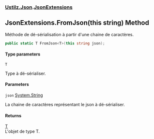### [Ustilz.Json](Ustilz.Json.md 'Ustilz.Json').[JsonExtensions](Ustilz.Json.JsonExtensions.md 'Ustilz.Json.JsonExtensions')

## JsonExtensions.FromJson<T>(this string) Method

Méthode de dé-sérialisation à partir d'une chaine de caractères.

```csharp
public static T FromJson<T>(this string json);
```
#### Type parameters

<a name='Ustilz.Json.JsonExtensions.FromJson_T_(thisstring).T'></a>

`T`

Type à dé-sérialiser.
#### Parameters

<a name='Ustilz.Json.JsonExtensions.FromJson_T_(thisstring).json'></a>

`json` [System.String](https://docs.microsoft.com/en-us/dotnet/api/System.String 'System.String')

La chaine de caractères représentant le json à dé-sérialiser.

#### Returns
[T](Ustilz.Json.JsonExtensions.FromJson_T_(thisstring).md#Ustilz.Json.JsonExtensions.FromJson_T_(thisstring).T 'Ustilz.Json.JsonExtensions.FromJson<T>(this string).T')  
L'objet de type T.